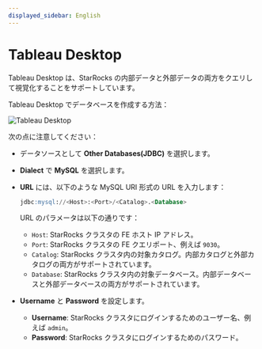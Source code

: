 ```yaml
---
displayed_sidebar: English
---
```


# Tableau Desktop

Tableau Desktop は、StarRocks の内部データと外部データの両方をクエリして視覚化することをサポートしています。

Tableau Desktop でデータベースを作成する方法：

![Tableau Desktop](../../assets/BI_tableau_1.png)

次の点に注意してください：

- データソースとして **Other Databases(****JDBC****)** を選択します。
- **Dialect** で **MySQL** を選択します。
- **URL** には、以下のような MySQL URI 形式の URL を入力します：

  ```SQL
  jdbc:mysql://<Host>:<Port>/<Catalog>.<Database>
  ```

  URL のパラメータは以下の通りです：

  - `Host`: StarRocks クラスタの FE ホスト IP アドレス。
  - `Port`: StarRocks クラスタの FE クエリポート、例えば `9030`。
  - `Catalog`: StarRocks クラスタ内の対象カタログ。内部カタログと外部カタログの両方がサポートされています。
  - `Database`: StarRocks クラスタ内の対象データベース。内部データベースと外部データベースの両方がサポートされています。
- **Username** と **Password** を設定します。
  - **Username**: StarRocks クラスタにログインするためのユーザー名、例えば `admin`。
  - **Password**: StarRocks クラスタにログインするためのパスワード。
